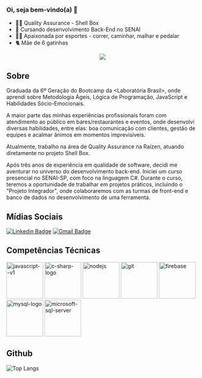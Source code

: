 ### Oi, seja bem-vindo(a) &#127803;

 - 👩‍🎓 Quality Assurance - Shell Box
 - 📕 Cursando desenvolvimento Back-End no SENAI
 - 🏃‍♀️ Apaixonada por esportes - correr, caminhar, malhar e pedalar
 - 🐈 Mãe de 6 gatinhas


<div align="center">
  <img align="center" src="https://ik.imagekit.io/ThalitaNeves95/394189_code_github_repository_icon__1__L_bXzgpcn.png?updatedAt=1635448220394">
</div>

 
## Sobre

Graduada da 6º Geração do Bootcamp da <Laboratória Brasil>, onde aprendi sobre Metodologia Ágeis, Lógica de Programação, JavaScript e Habilidades Sócio-Emocionais. 

A maior parte das minhas experiências profissionais foram com atendimento ao público em bares/restaurantes e eventos, onde desenvolvi diversas habilidades, entre elas: boa comunicação com clientes, gestão de equipes e acalmar ânimos em momentos imprevisíveis.

Atualmente, trabalho na área de Quality Assurance na Raízen, atuando diretamente no projeto Shell Box.

Após três anos de experiência em qualidade de software, decidi me aventurar no universo do desenvolvimento back-end. Iniciei um curso presencial no SENAI-SP, com foco na linguagem C#. Durante o curso, teremos a oportunidade de trabalhar em projetos práticos, incluindo o "Projeto Integrador", onde colaboraremos com as turmas de front-end e banco de dados no desenvolvimento de uma ferramenta.

## Mídias Sociais

[![Linkedin Badge](https://ik.imagekit.io/ThalitaNeves95/1727490_linkedin_social_media_job_network_icon__2__UgqTD_eje.png?updatedAt=1629484874968=https://www.linkedin.com/in/thalitanevesdesouza/)](https://www.linkedin.com/in/thalitanevesdesouza/)     [![Gmail Badge](https://ik.imagekit.io/ThalitaNeves95/1873613_contact_email_message_letter_media_icon_9tM9UYXvZ.png?updatedAt=1629484622075&link=mailto:thalita.neves24@)](mailto:thalita.neves24@gmail.com)


## Competências Técnicas

<img width="96" height="96" src="https://img.icons8.com/color/96/javascript--v1.png" alt="javascript--v1"/>
<img width="96" height="96" src="https://img.icons8.com/color/96/c-sharp-logo.png" alt="c-sharp-logo"/>
<img width="96" height="96" src="https://img.icons8.com/windows/96/nodejs.png" alt="nodejs"/>
<img width="96" height="96" src="https://img.icons8.com/color/96/git.png" alt="git"/>
<img width="96" height="96" src="https://img.icons8.com/material-rounded/96/firebase.png" alt="firebase"/>
<img width="96" height="96" src="https://img.icons8.com/fluency/96/mysql-logo.png" alt="mysql-logo"/>
<img width="96" height="96" src="https://img.icons8.com/color/96/microsoft-sql-server.png" alt="microsoft-sql-server"/>



## Github

![Top Langs](https://github-readme-stats.vercel.app/api/top-langs/?username=ThalitaNeves95&layout=compact&theme=dracula) 










